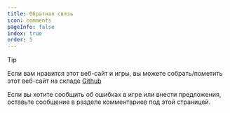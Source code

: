 ```yaml
---
title: Обратная связь
icon: comments
pageInfo: false
index: true
order: 5
---
```


> [!tip]
> Если вам нравится этот веб-сайт и игры, вы можете собрать/пометить этот веб-сайт на складе [Github](https://github.com/Gzh0821/pvzg_site)

Если вы хотите сообщить об ошибках в игре или внести предложения, оставьте сообщение в разделе комментариев под этой страницей.
